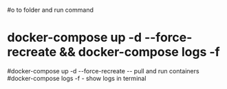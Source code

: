 #o to folder and run command 
# docker-compose up -d --force-recreate && docker-compose logs -f
#docker-compose up -d --force-recreate -- pull and run containers
#docker-compose logs -f - show logs in terminal
